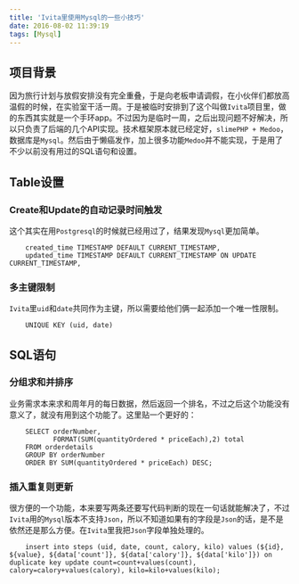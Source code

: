 ```yaml
---
title: 'Ivita里使用Mysql的一些小技巧'
date: 2016-08-02 11:39:19
tags: [Mysql]
---
```


## 项目背景

因为旅行计划与放假安排没有完全重叠，于是向老板申请调假，在小伙伴们都放高温假的时候，在实验室干活一周。于是被临时安排到了这个叫做`Ivita`项目里，做的东西其实就是一个手环app。不过因为是临时一周，之后出现问题不好解决，所以只负责了后端的几个API实现。技术框架原本就已经定好，`slimePHP + Medoo`，数据库是`Mysql`。然后由于懒癌发作，加上很多功能`Medoo`并不能实现，于是用了不少以前没有用过的SQL语句和设置。

## Table设置
### Create和Update的自动记录时间触发

这个其实在用`Postgresql`的时候就已经用过了，结果发现`Mysql`更加简单。

```mysql
	created_time TIMESTAMP DEFAULT CURRENT_TIMESTAMP,
    updated_time TIMESTAMP DEFAULT CURRENT_TIMESTAMP ON UPDATE CURRENT_TIMESTAMP,
```

### 多主键限制

`Ivita`里`uid`和`date`共同作为主键，所以需要给他们俩一起添加一个唯一性限制。

```mysql
	UNIQUE KEY (uid, date)
```

## SQL语句

### 分组求和并排序

业务需求本来求和周年月的每日数据，然后返回一个排名，不过之后这个功能没有意义了，就没有用到这个功能了。这里贴一个更好的：

```mysql
	SELECT orderNumber,
	       FORMAT(SUM(quantityOrdered * priceEach),2) total
	FROM orderdetails
	GROUP BY orderNumber
	ORDER BY SUM(quantityOrdered * priceEach) DESC;
```

### 插入重复则更新

很方便的一个功能，本来要写两条还要写代码判断的现在一句话就能解决了，不过`Ivita`用的`Mysql`版本不支持`Json`，所以不知道如果有的字段是`Json`的话，是不是依然还是那么方便。在`Ivita`里我把`Json`字段单独处理的。

```mysql
	insert into steps (uid, date, count, calory, kilo) values (${id}, ${value}, ${data['count']}, ${data['calory']}, ${data['kilo']}) on duplicate key update count=count+values(count), calory=calory+values(calory), kilo=kilo+values(kilo);
```

